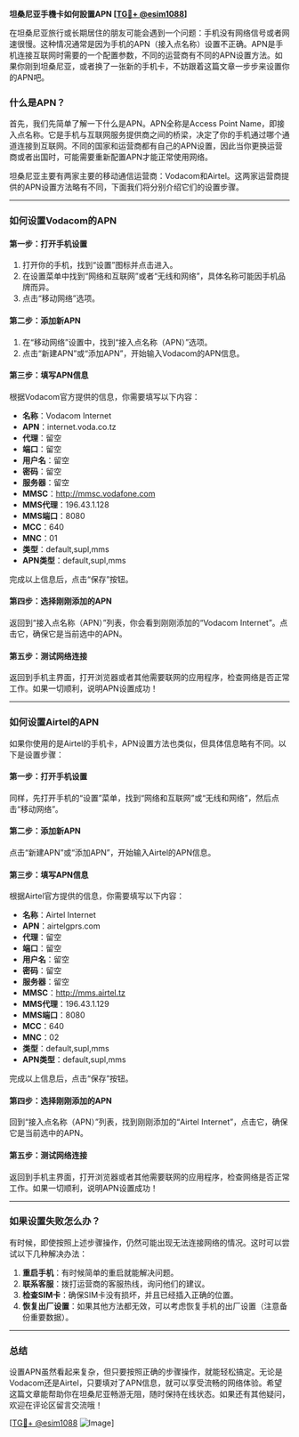 **坦桑尼亚手機卡如何設置APN [[TG💪+ @esim1088](https://t.me/s/esim1088)]**

在坦桑尼亚旅行或长期居住的朋友可能会遇到一个问题：手机没有网络信号或者网速很慢。这种情况通常是因为手机的APN（接入点名称）设置不正确。APN是手机连接互联网时需要的一个配置参数，不同的运营商有不同的APN设置方法。如果你刚到坦桑尼亚，或者换了一张新的手机卡，不妨跟着这篇文章一步步来设置你的APN吧。

### 什么是APN？

首先，我们先简单了解一下什么是APN。APN全称是Access Point Name，即接入点名称。它是手机与互联网服务提供商之间的桥梁，决定了你的手机通过哪个通道连接到互联网。不同的国家和运营商都有自己的APN设置，因此当你更换运营商或者出国时，可能需要重新配置APN才能正常使用网络。

坦桑尼亚主要有两家主要的移动通信运营商：Vodacom和Airtel。这两家运营商提供的APN设置方法略有不同，下面我们将分别介绍它们的设置步骤。

---

### 如何设置Vodacom的APN

#### 第一步：打开手机设置
1. 打开你的手机，找到“设置”图标并点击进入。
2. 在设置菜单中找到“网络和互联网”或者“无线和网络”，具体名称可能因手机品牌而异。
3. 点击“移动网络”选项。

#### 第二步：添加新APN
1. 在“移动网络”设置中，找到“接入点名称（APN）”选项。
2. 点击“新建APN”或“添加APN”，开始输入Vodacom的APN信息。

#### 第三步：填写APN信息
根据Vodacom官方提供的信息，你需要填写以下内容：

- **名称**：Vodacom Internet
- **APN**：internet.voda.co.tz
- **代理**：留空
- **端口**：留空
- **用户名**：留空
- **密码**：留空
- **服务器**：留空
- **MMSC**：http://mmsc.vodafone.com
- **MMS代理**：196.43.1.128
- **MMS端口**：8080
- **MCC**：640
- **MNC**：01
- **类型**：default,supl,mms
- **APN类型**：default,supl,mms

完成以上信息后，点击“保存”按钮。

#### 第四步：选择刚刚添加的APN
返回到“接入点名称（APN）”列表，你会看到刚刚添加的“Vodacom Internet”。点击它，确保它是当前选中的APN。

#### 第五步：测试网络连接
返回到手机主界面，打开浏览器或者其他需要联网的应用程序，检查网络是否正常工作。如果一切顺利，说明APN设置成功！

---

### 如何设置Airtel的APN

如果你使用的是Airtel的手机卡，APN设置方法也类似，但具体信息略有不同。以下是设置步骤：

#### 第一步：打开手机设置
同样，先打开手机的“设置”菜单，找到“网络和互联网”或“无线和网络”，然后点击“移动网络”。

#### 第二步：添加新APN
点击“新建APN”或“添加APN”，开始输入Airtel的APN信息。

#### 第三步：填写APN信息
根据Airtel官方提供的信息，你需要填写以下内容：

- **名称**：Airtel Internet
- **APN**：airtelgprs.com
- **代理**：留空
- **端口**：留空
- **用户名**：留空
- **密码**：留空
- **服务器**：留空
- **MMSC**：http://mms.airtel.tz
- **MMS代理**：196.43.1.129
- **MMS端口**：8080
- **MCC**：640
- **MNC**：02
- **类型**：default,supl,mms
- **APN类型**：default,supl,mms

完成以上信息后，点击“保存”按钮。

#### 第四步：选择刚刚添加的APN
回到“接入点名称（APN）”列表，找到刚刚添加的“Airtel Internet”，点击它，确保它是当前选中的APN。

#### 第五步：测试网络连接
返回到手机主界面，打开浏览器或者其他需要联网的应用程序，检查网络是否正常工作。如果一切顺利，说明APN设置成功！

---

### 如果设置失败怎么办？

有时候，即使按照上述步骤操作，仍然可能出现无法连接网络的情况。这时可以尝试以下几种解决办法：

1. **重启手机**：有时候简单的重启就能解决问题。
2. **联系客服**：拨打运营商的客服热线，询问他们的建议。
3. **检查SIM卡**：确保SIM卡没有损坏，并且已经插入正确的位置。
4. **恢复出厂设置**：如果其他方法都无效，可以考虑恢复手机的出厂设置（注意备份重要数据）。

---

### 总结

设置APN虽然看起来复杂，但只要按照正确的步骤操作，就能轻松搞定。无论是Vodacom还是Airtel，只要填对了APN信息，就可以享受流畅的网络体验。希望这篇文章能帮助你在坦桑尼亚畅游无阻，随时保持在线状态。如果还有其他疑问，欢迎在评论区留言交流哦！

[[TG💪+ @esim1088](https://t.me/s/esim1088) ![Image](https://i.postimg.cc/4NQfJmqS/Snipaste-2025-05-13-00-14-12.png)]